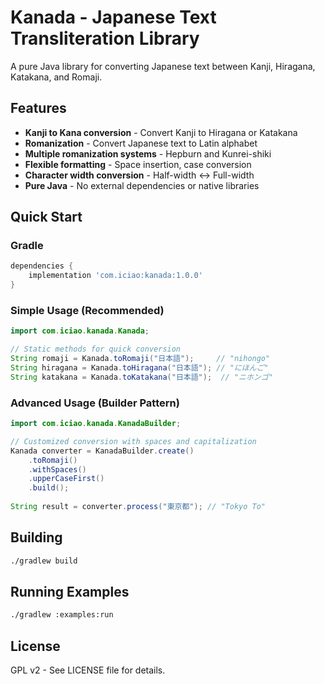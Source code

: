 # Kanada - Japanese Text Transliteration Library

A pure Java library for converting Japanese text between Kanji, Hiragana, Katakana, and Romaji.

## Features

- **Kanji to Kana conversion** - Convert Kanji to Hiragana or Katakana
- **Romanization** - Convert Japanese text to Latin alphabet
- **Multiple romanization systems** - Hepburn and Kunrei-shiki
- **Flexible formatting** - Space insertion, case conversion
- **Character width conversion** - Half-width ↔ Full-width
- **Pure Java** - No external dependencies or native libraries

## Quick Start

### Gradle
```gradle
dependencies {
    implementation 'com.iciao:kanada:1.0.0'
}
```

### Simple Usage (Recommended)
```java
import com.iciao.kanada.Kanada;

// Static methods for quick conversion
String romaji = Kanada.toRomaji("日本語");     // "nihongo"
String hiragana = Kanada.toHiragana("日本語"); // "にほんご"
String katakana = Kanada.toKatakana("日本語");  // "ニホンゴ"
```

### Advanced Usage (Builder Pattern)
```java
import com.iciao.kanada.KanadaBuilder;

// Customized conversion with spaces and capitalization
Kanada converter = KanadaBuilder.create()
    .toRomaji()
    .withSpaces()
    .upperCaseFirst()
    .build();
    
String result = converter.process("東京都"); // "Tokyo To"
```



## Building

```bash
./gradlew build
```

## Running Examples

```bash
./gradlew :examples:run
```

## License

GPL v2 - See LICENSE file for details.
